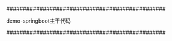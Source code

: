 ################################################

demo-springboot主干代码


################################################
